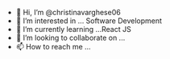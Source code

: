 - 👋 Hi, I’m @christinavarghese06
- 👀 I’m interested in ... Software Development
- 🌱 I’m currently learning ...React JS
- 💞️ I’m looking to collaborate on ...
- 📫 How to reach me ...

<!---
christinavarghese06/christinavarghese06 is a ✨ special ✨ repository because its `README.md` (this file) appears on your GitHub profile.
You can click the Preview link to take a look at your changes.
--->
